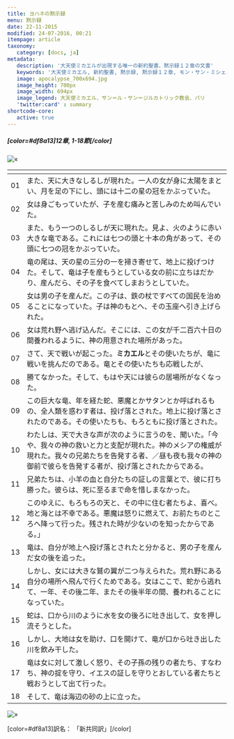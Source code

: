 ```yaml
---
title: ヨハネの黙示録
menu: 黙示録
date: 22-11-2015
modified: 24-07-2016, 00:21
itempage: article
taxonomy:
   category: [docs, ja]
metadata:
   description: '大天使ミカエルが出現する唯一の新約聖書、黙示録１２章の文書'
   keywords: '大天使ミカエル, 新約聖書, 黙示録, 黙示録１２章, モン・サン・ミシェル'
   image: apocalypse_700x694.jpg
   image_height: 700px
   image_width: 694px
   image_legend: 大天使ミカエル、サン＝ル・サン＝ジルカトリック教会、パリ
   'twitter:card' : summary
shortcode-core:
   active: true
---
```


##### [color=#df8a13]12章, 1-18節[/color]  

![«][«]

|   | <span hidden>hidden</span> | 
| - | -------------------------- | 
| 01 | また、天に大きなしるしが現れた。一人の女が身に太陽をまとい、月を足の下にし、頭には十二の星の冠をかぶっていた。 |
| 02 | 女は身ごもっていたが、子を産む痛みと苦しみのため叫んでいた。 |
| 03 | また、もう一つのしるしが天に現れた。見よ、火のように赤い大きな竜である。これには七つの頭と十本の角があって、その頭に七つの冠をかぶっていた。 |
| 04 | 竜の尾は、天の星の三分の一を掃き寄せて、地上に投げつけた。そして、竜は子を産もうとしている女の前に立ちはだかり、産んだら、その子を食べてしまおうとしていた。 |
| 05 | 女は男の子を産んだ。この子は、鉄の杖ですべての国民を治めることになっていた。子は神のもとへ、その玉座へ引き上げられた。 | 
| 06 | 女は荒れ野へ逃げ込んだ。そこには、この女が千二百六十日の間養われるように、神の用意された場所があった。 |
| 07 | さて、天で戦いが起こった。**ミカエル**とその使いたちが、竜に戦いを挑んだのである。竜とその使いたちも応戦したが、 |
| 08 | 勝てなかった。そして、もはや天には彼らの居場所がなくなった。 |
| 09 | この巨大な竜、年を経た蛇、悪魔とかサタンとか呼ばれるもの、全人類を惑わす者は、投げ落とされた。地上に投げ落とされたのである。その使いたちも、もろともに投げ落とされた。 |
| 10 | わたしは、天で大きな声が次のように言うのを、聞いた。「今や、我々の神の救いと力と支配が現れた。神のメシアの権威が現れた。我々の兄弟たちを告発する者、／昼も夜も我々の神の御前で彼らを告発する者が、投げ落とされたからである。 |
| 11 | 兄弟たちは、小羊の血と自分たちの証しの言葉とで、彼に打ち勝った。彼らは、死に至るまで命を惜しまなかった。 |
| 12 | このゆえに、もろもろの天と、その中に住む者たちよ、喜べ。地と海とは不幸である。悪魔は怒りに燃えて、お前たちのところへ降って行った。残された時が少ないのを知ったからである。」 |
| 13 | 竜は、自分が地上へ投げ落とされたと分かると、男の子を産んだ女の後を追った。 |
| 14 | しかし、女には大きな鷲の翼が二つ与えられた。荒れ野にある自分の場所へ飛んで行くためである。女はここで、蛇から逃れて、一年、その後二年、またその後半年の間、養われることになっていた。 |
| 15 | 蛇は、口から川のように水を女の後ろに吐き出して、女を押し流そうとした。 |
| 16 | しかし、大地は女を助け、口を開けて、竜が口から吐き出した川を飲み干した。 |
| 17 | 竜は女に対して激しく怒り、その子孫の残りの者たち、すなわち、神の掟を守り、イエスの証しを守りとおしている者たちと戦おうとして出て行った。 |
| 18 | そして、竜は海辺の砂の上に立った。  |

![»][»]

[color=#df8a13]訳名： 「新共同訳」[/color]

[«]: /fr/images/quotesleft.svg?classes=caracter-icon
[»]: /fr/images/quotesright.svg?classes=caracter-icon